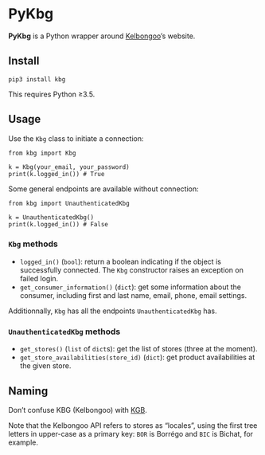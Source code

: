 # PyKbg

**PyKbg** is a Python wrapper around [Kelbongoo][]’s website.

[Kelbongoo]: https://www.kelbongoo.com

## Install

    pip3 install kbg

This requires Python ≥3.5.

## Usage

Use the `Kbg` class to initiate a connection:
```python3
from kbg import Kbg

k = Kbg(your_email, your_password)
print(k.logged_in()) # True
```

Some general endpoints are available without connection:
```python3
from kbg import UnauthenticatedKbg

k = UnauthenticatedKbg()
print(k.logged_in()) # False
```

### `Kbg` methods
* `logged_in()` (`bool`): return a boolean indicating if the object is
  successfully connected. The `Kbg` constructor raises an exception on failed
  login.
* `get_consumer_information()` (`dict`): get some information about the consumer,
  including first and last name, email, phone, email settings.

Additionnally, `Kbg` has all the endpoints `UnauthenticatedKbg` has.

### `UnauthenticatedKbg` methods
* `get_stores()` (`list` of `dict`s): get the list of stores (three at the
  moment).
* `get_store_availabilities(store_id)` (`dict`): get product availabilities at
  the given store.

## Naming

Don’t confuse KBG (Kelbongoo) with [KGB](https://en.wikipedia.org/wiki/KGB).

Note that the Kelbongoo API refers to stores as “locales”, using the first tree
letters in upper-case as a primary key: `BOR` is Borrégo and `BIC` is Bichat,
for example.

